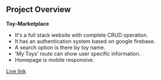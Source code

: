 ## Project Overview 
**Toy-Marketplace**
- It's a full stack website with complete CRUD operation.
- It has an authentication system based on google firebase.
- A search option is there by toy name.
- 'My Toys' route can show user specific information.
- Homepage is mobile responsive.

[Live link](https://toy-marketplace-bc8c1.web.app)